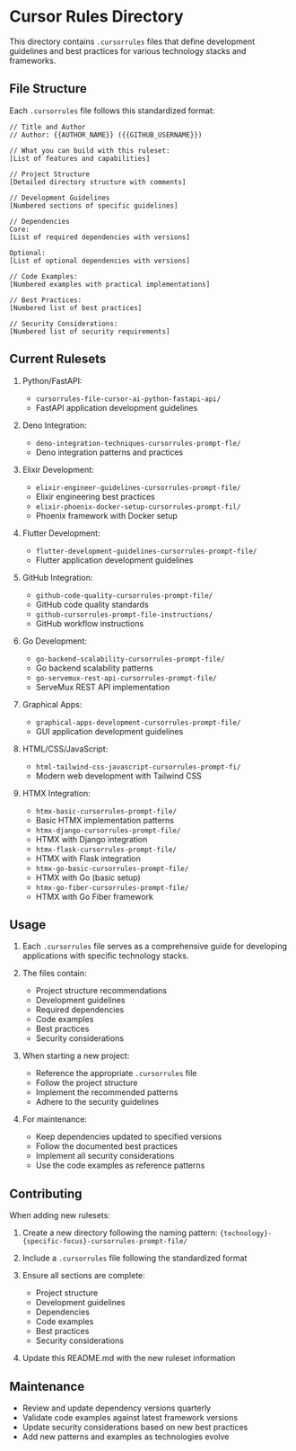 # Cursor Rules Directory

This directory contains `.cursorrules` files that define development guidelines and best practices for various technology stacks and frameworks.

## File Structure

Each `.cursorrules` file follows this standardized format:

```
// Title and Author
// Author: {{AUTHOR_NAME}} ({{GITHUB_USERNAME}})

// What you can build with this ruleset:
[List of features and capabilities]

// Project Structure
[Detailed directory structure with comments]

// Development Guidelines
[Numbered sections of specific guidelines]

// Dependencies
Core:
[List of required dependencies with versions]

Optional:
[List of optional dependencies with versions]

// Code Examples:
[Numbered examples with practical implementations]

// Best Practices:
[Numbered list of best practices]

// Security Considerations:
[Numbered list of security requirements]
```

## Current Rulesets

1. Python/FastAPI:
   - `cursorrules-file-cursor-ai-python-fastapi-api/`
   - FastAPI application development guidelines

2. Deno Integration:
   - `deno-integration-techniques-cursorrules-prompt-fle/`
   - Deno integration patterns and practices

3. Elixir Development:
   - `elixir-engineer-guidelines-cursorrules-prompt-file/`
   - Elixir engineering best practices
   - `elixir-phoenix-docker-setup-cursorrules-prompt-fil/`
   - Phoenix framework with Docker setup

4. Flutter Development:
   - `flutter-development-guidelines-cursorrules-prompt-file/`
   - Flutter application development guidelines

5. GitHub Integration:
   - `github-code-quality-cursorrules-prompt-file/`
   - GitHub code quality standards
   - `github-cursorrules-prompt-file-instructions/`
   - GitHub workflow instructions

6. Go Development:
   - `go-backend-scalability-cursorrules-prompt-file/`
   - Go backend scalability patterns
   - `go-servemux-rest-api-cursorrules-prompt-file/`
   - ServeMux REST API implementation

7. Graphical Apps:
   - `graphical-apps-development-cursorrules-prompt-file/`
   - GUI application development guidelines

8. HTML/CSS/JavaScript:
   - `html-tailwind-css-javascript-cursorrules-prompt-fi/`
   - Modern web development with Tailwind CSS

9. HTMX Integration:
   - `htmx-basic-cursorrules-prompt-file/`
   - Basic HTMX implementation patterns
   - `htmx-django-cursorrules-prompt-file/`
   - HTMX with Django integration
   - `htmx-flask-cursorrules-prompt-file/`
   - HTMX with Flask integration
   - `htmx-go-basic-cursorrules-prompt-file/`
   - HTMX with Go (basic setup)
   - `htmx-go-fiber-cursorrules-prompt-file/`
   - HTMX with Go Fiber framework

## Usage

1. Each `.cursorrules` file serves as a comprehensive guide for developing applications with specific technology stacks.

2. The files contain:
   - Project structure recommendations
   - Development guidelines
   - Required dependencies
   - Code examples
   - Best practices
   - Security considerations

3. When starting a new project:
   - Reference the appropriate `.cursorrules` file
   - Follow the project structure
   - Implement the recommended patterns
   - Adhere to the security guidelines

4. For maintenance:
   - Keep dependencies updated to specified versions
   - Follow the documented best practices
   - Implement all security considerations
   - Use the code examples as reference patterns

## Contributing

When adding new rulesets:

1. Create a new directory following the naming pattern:
   `{technology}-{specific-focus}-cursorrules-prompt-file/`

2. Include a `.cursorrules` file following the standardized format

3. Ensure all sections are complete:
   - Project structure
   - Development guidelines
   - Dependencies
   - Code examples
   - Best practices
   - Security considerations

4. Update this README.md with the new ruleset information

## Maintenance

- Review and update dependency versions quarterly
- Validate code examples against latest framework versions
- Update security considerations based on new best practices
- Add new patterns and examples as technologies evolve 